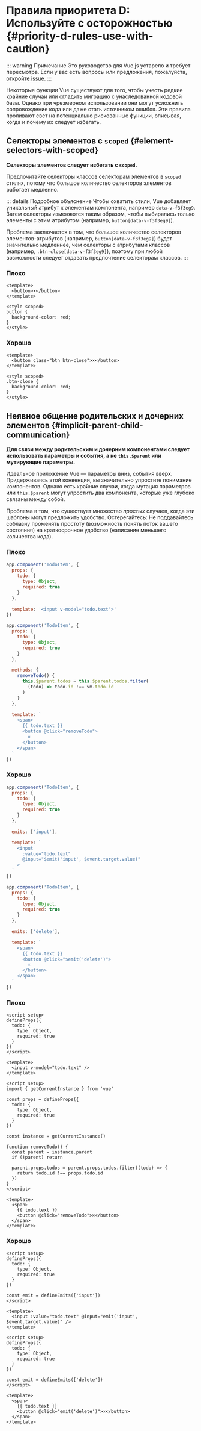 # Правила приоритета D: Используйте с осторожностью {#priority-d-rules-use-with-caution}

::: warning Примечание
Это руководство для Vue.js устарело и требует пересмотра. Если у вас есть вопросы или предложения, пожалуйста, [откройте issue](https://github.com/vuejs/docs/issues/new).
:::

Некоторые функции Vue существуют для того, чтобы учесть редкие крайние случаи или сгладить миграцию с унаследованной кодовой базы. Однако при чрезмерном использовании они могут усложнить сопровождение кода или даже стать источником ошибок. Эти правила проливают свет на потенциально рискованные функции, описывая, когда и почему их следует избегать.

## Селекторы элементов с `scoped` {#element-selectors-with-scoped}

**Селекторы элементов следует избегать с `scoped`.**

Предпочитайте селекторы классов селекторам элементов в `scoped` стилях, потому что большое количество селекторов элементов работает медленно.

::: details Подробное объяснение
Чтобы охватить стили, Vue добавляет уникальный атрибут к элементам компонента, например `data-v-f3f3eg9`. Затем селекторы изменяются таким образом, чтобы выбирались только элементы с этим атрибутом (например, `button[data-v-f3f3eg9]`).

Проблема заключается в том, что большое количество селекторов элементов-атрибутов (например, `button[data-v-f3f3eg9]`) будет значительно медленнее, чем селекторы с атрибутами классов (например, `.btn-close[data-v-f3f3eg9]`), поэтому при любой возможности следует отдавать предпочтение селекторам классов.
:::

<div class="style-example style-example-bad">
<h3>Плохо</h3>

```vue-html
<template>
  <button>×</button>
</template>

<style scoped>
button {
  background-color: red;
}
</style>
```

</div>

<div class="style-example style-example-good">
<h3>Хорошо</h3>

```vue-html
<template>
  <button class="btn btn-close">×</button>
</template>

<style scoped>
.btn-close {
  background-color: red;
}
</style>
```

</div>

## Неявное общение родительских и дочерних элементов {#implicit-parent-child-communication}

**Для связи между родительским и дочерним компонентами следует использовать параметры и события, а не `this.$parent` или мутирующие параметры.**

Идеальное приложение Vue — параметры вниз, события вверх. Придерживаясь этой конвенции, вы значительно упростите понимание компонентов. Однако есть крайние случаи, когда мутация параметров или `this.$parent` могут упростить два компонента, которые уже глубоко связаны между собой.

Проблема в том, что существует множество _простых_ случаев, когда эти шаблоны могут предложить удобство. Остерегайтесь: Не поддавайтесь соблазну променять простоту (возможность понять поток вашего состояния) на краткосрочное удобство (написание меньшего количества кода).

<div class="options-api">

<div class="style-example style-example-bad">
<h3>Плохо</h3>

```js
app.component('TodoItem', {
  props: {
    todo: {
      type: Object,
      required: true
    }
  },

  template: '<input v-model="todo.text">'
})
```

```js
app.component('TodoItem', {
  props: {
    todo: {
      type: Object,
      required: true
    }
  },

  methods: {
    removeTodo() {
      this.$parent.todos = this.$parent.todos.filter(
        (todo) => todo.id !== vm.todo.id
      )
    }
  },

  template: `
    <span>
      {{ todo.text }}
      <button @click="removeTodo">
        ×
      </button>
    </span>
  `
})
```

</div>

<div class="style-example style-example-good">
<h3>Хорошо</h3>

```js
app.component('TodoItem', {
  props: {
    todo: {
      type: Object,
      required: true
    }
  },

  emits: ['input'],

  template: `
    <input
      :value="todo.text"
      @input="$emit('input', $event.target.value)"
    >
  `
})
```

```js
app.component('TodoItem', {
  props: {
    todo: {
      type: Object,
      required: true
    }
  },

  emits: ['delete'],

  template: `
    <span>
      {{ todo.text }}
      <button @click="$emit('delete')">
        ×
      </button>
    </span>
  `
})
```

</div>

</div>

<div class="composition-api">

<div class="style-example style-example-bad">
<h3>Плохо</h3>

```vue
<script setup>
defineProps({
  todo: {
    type: Object,
    required: true
  }
})
</script>

<template>
  <input v-model="todo.text" />
</template>
```

```vue
<script setup>
import { getCurrentInstance } from 'vue'

const props = defineProps({
  todo: {
    type: Object,
    required: true
  }
})

const instance = getCurrentInstance()

function removeTodo() {
  const parent = instance.parent
  if (!parent) return

  parent.props.todos = parent.props.todos.filter((todo) => {
    return todo.id !== props.todo.id
  })
}
</script>

<template>
  <span>
    {{ todo.text }}
    <button @click="removeTodo">×</button>
  </span>
</template>
```

</div>

<div class="style-example style-example-good">
<h3>Хорошо</h3>

```vue
<script setup>
defineProps({
  todo: {
    type: Object,
    required: true
  }
})

const emit = defineEmits(['input'])
</script>

<template>
  <input :value="todo.text" @input="emit('input', $event.target.value)" />
</template>
```

```vue
<script setup>
defineProps({
  todo: {
    type: Object,
    required: true
  }
})

const emit = defineEmits(['delete'])
</script>

<template>
  <span>
    {{ todo.text }}
    <button @click="emit('delete')">×</button>
  </span>
</template>
```

</div>

</div>
